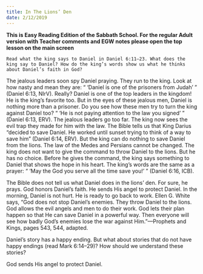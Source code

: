 ```yaml
---
title: In The Lions’ Den
date: 2/12/2019
---
```


 **This is Easy Reading Edition of the Sabbath School. For the regular Adult version with Teacher comments and EGW notes please open the top lesson on the main screen** 

`Read what the king says to Daniel in Daniel 6:11–23. What does the king say to Daniel? How do the king’s words show us what he thinks about Daniel’s faith in God?`

The jealous leaders soon spy Daniel praying. They run to the king. Look at how nasty and mean they are: “ ‘Daniel is one of the prisoners from Judah’ ” (Daniel 6:13, NIrV). Really? Daniel is one of the top leaders in the kingdom! He is the king’s favorite too. But in the eyes of these jealous men, Daniel is nothing more than a prisoner. Do you see how these men try to turn the king against Daniel too? “ ‘He is not paying attention to the law you signed’ ” (Daniel 6:13, ERV). The jealous leaders go too far. The king now sees the evil trap they made for him with the law. The Bible tells us that King Darius “decided to save Daniel. He worked until sunset trying to think of a way to save him” (Daniel 6:14, ERV). But the king can do nothing to save Daniel from the lions. The law of the Medes and Persians cannot be changed. The king does not want to give the command to throw Daniel to the lions. But he has no choice. Before he gives the command, the king says something to Daniel that shows the hope in his heart. The king’s words are the same as a prayer: “ ‘May the God you serve all the time save you!’ ” (Daniel 6:16, ICB).

The Bible does not tell us what Daniel does in the lions’ den. For sure, he prays. God honors Daniel’s faith. He sends His angel to protect Daniel. In the morning, Daniel is not hurt. He is ready to go back to work. Ellen G. White says, “God does not stop Daniel’s enemies. They throw Daniel to the lions. God allows the evil angels and men to do their work. God lets their plan happen so that He can save Daniel in a powerful way. Then everyone will see how badly God’s enemies lose the war against Him.”—Prophets and Kings, pages 543, 544, adapted.

Daniel’s story has a happy ending. But what about stories that do not have happy endings (read Mark 6:14–29)? How should we understand these stories?

God sends His angel to protect Daniel.
